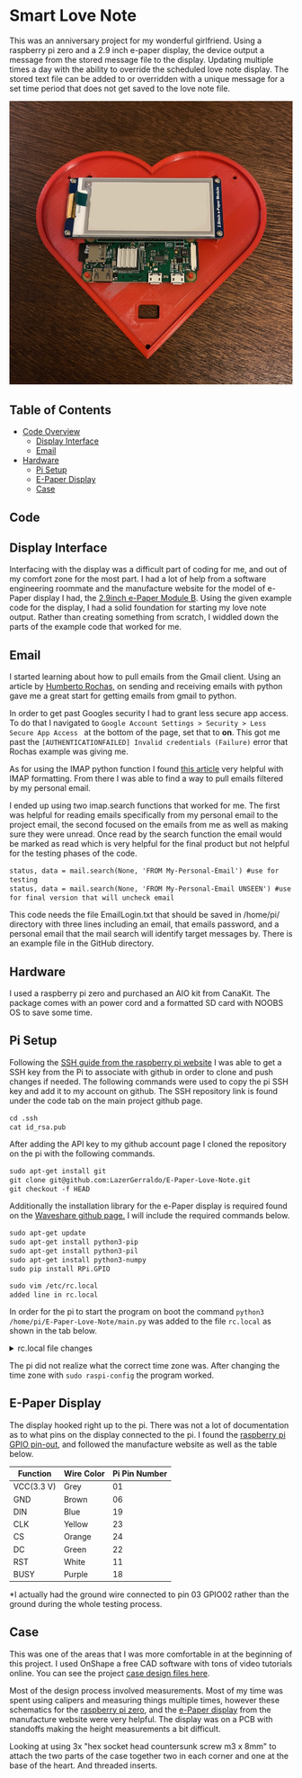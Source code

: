 # Smart Love Note 
This was an anniversary project for my wonderful girlfriend. Using a raspberry pi zero and a 2.9 inch e-paper display, the device output a message from the stored message file to the display. Updating multiple times a day with the ability to override the scheduled love note display. The stored text file can be added to or overridden with a unique message for a set time period that does not get saved to the love note file.

![heart shape with electronic hardware](https://raw.githubusercontent.com/LazerGerraldo/E-Paper-Love-Note/main/miscMedia/Early%20Example.jpg)

## Table of Contents
- [Code Overview](#Code-Overview)
    - [Display Interface](#Display-Interface)
    - [Email](#Email)
- [Hardware](#E-Paper-Display)
    - [Pi Setup](#Pi-Setup)
    - [E-Paper Display](#E-Paper-Display)
    - [Case](#Case)

## Code

## Display Interface
Interfacing with the display was a difficult part of coding for me, and out of my comfort zone for the most part. I had a lot of help from a software engineering roommate and the manufacture website for the model of e-Paper display I had, the [2.9inch e-Paper Module B](https://www.waveshare.com/wiki/2.9inch_e-Paper_Module_(B)). Using the given example code for the display, I had a solid foundation for starting my love note output. Rather than creating something from scratch, I widdled down the parts of the example code that worked for me.

## Email   
I started learning about how to pull emails from the Gmail client.
Using an article by [Humberto Rochas,](https://humberto.io/blog/sending-and-receiving-emails-with-python/) on sending and receiving emails with python gave me a great start for getting emails from gmail to python. 

In order to get past Googles security I had to grant less secure app access. To do that I navigated to 
````Google Account Settings > Security > Less Secure App Access ```` at the bottom of the page, set that to __on__. This got me past the ````[AUTHENTICATIONFAILED] Invalid credentials (Failure)```` error that Rochas example was giving me. 

As for using the IMAP python function I found [this article](https://github.com/ikvk/imap_tools) very helpful with IMAP formatting. From there I was able to find a way to pull emails filtered by my personal email.

I ended up using two imap.search functions that worked for me. The first was helpful for reading emails specifically from my personal email to the project email, the second focused on the emails from me as well as making sure they were unread. Once read by the search function the email would be marked as read which is very helpful for the final product but not helpful for the testing phases of the code. 

````
status, data = mail.search(None, 'FROM My-Personal-Email') #use for testing
status, data = mail.search(None, 'FROM My-Personal-Email UNSEEN') #use for final version that will uncheck email
````
This code needs the file EmailLogin.txt that should be saved in /home/pi/ directory with three lines including an email, that emails password, and a personal email that the mail search will identify target messages by. There is an example file in the GitHub directory.

## Hardware

I used a raspberry pi zero and purchased an AIO kit from CanaKit. The package comes with an power cord and a formatted SD card with NOOBS OS to save some time. 

## Pi Setup
Following the [SSH guide from  the raspberry pi website](https://www.raspberrypi.org/documentation/remote-access/ssh/passwordless.md) I was able to get a SSH key from the Pi to associate with github in order to clone and push changes if needed. The following commands were used to copy the pi SSH key and add it to my account on github. The SSH repository link is found under the code tab on the main project github page.
````
cd .ssh
cat id_rsa.pub
````

After adding the API key to my github account page I cloned the repository on the pi with the following commands.

````
sudo apt-get install git
git clone git@github.com:LazerGerraldo/E-Paper-Love-Note.git
git checkout -f HEAD
````
Additionally the installation library for the e-Paper display is required found on the [Waveshare github page.](https://github.com/waveshare/e-Paper) I will include the required commands below.

````
sudo apt-get update
sudo apt-get install python3-pip
sudo apt-get install python3-pil
sudo apt-get install python3-numpy
sudo pip install RPi.GPIO
````
````
sudo vim /etc/rc.local
added line in rc.local
````
In order for the pi to start the program on boot the command `python3 /home/pi/E-Paper-Love-Note/main.py` was added to the file `rc.local` as shown in the tab below.

<details>
  <summary>rc.local file changes</summary>
    
    #!/bin/sh -e
    #
    # rc.local
    #
    # This script is executed at the end of each multiuser runlevel.
    # Make sure that the script will "exit 0" on success or any other
    # value on error.
    #
    # In order to enable or disable this script just change the execution
    # bits.
    #
    # By default this script does nothing.
    # Print the IP address
    _IP=$(hostname -I) || true
    if [ "$_IP" ]; then
      printf "My IP address is %s\n" "$_IP"
    fi
    python3 /home/pi/E-Paper-Love-Note/main.py
    exit 0
</details>

The pi did not realize what the correct time zone was. After changing the time zone with `sudo raspi-config` the program worked.

## E-Paper Display 
The display hooked right up to the pi. There was not a lot of documentation as to what pins on the display connected to the pi. I found the [raspberry pi GPIO pin-out](miscMedia/gpio.png), and followed the manufacture website as well as the table below.


| Function   | Wire Color | Pi Pin Number |
|------------|--------------------|---------------|
| VCC(3.3 V) |  Grey              |       01      |
| GND        |  Brown             |       06      |
| DIN        |  Blue              |       19      |
| CLK        |  Yellow            |       23      |
| CS         |  Orange            |       24      |
| DC         |  Green             |       22      |
| RST        |  White             |       11      |
| BUSY       |  Purple            |       18      |


*I actually had the ground wire connected to pin 03 GPIO02 rather than the ground during the whole testing process.

## Case

This was one of the areas that I was more comfortable in at the beginning of this project. I used OnShape a free CAD software with tons of video tutorials online. You can see the project [case design files here](https://cad.onshape.com/documents/de2a48e93b168b76a3072b45/w/6d8c1324762ceb9f50b6db77/e/b73ae14c0cc5d6f088d5bd19).

Most of the design process involved measurements. Most of my time was spent using calipers and measuring things multiple times, however these schematics for the [raspberry pi zero](https://i.stack.imgur.com/LHeqV.png), and the [e-Paper display](https://www.waveshare.com/img/devkit/LCD/2.9inch-e-Paper-Module/2.9inch-e-Paper-Module-size.jpg) from the manufacture website were very helpful. The display was on a PCB with standoffs making the height measurements a bit difficult.

Looking at using 3x "hex socket head countersunk screw m3 x 8mm" to attach the two parts of the case together two in each corner and one at the base of the heart. And threaded inserts.
